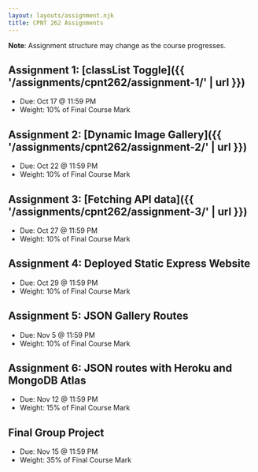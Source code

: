 ```yaml
---
layout: layouts/assignment.njk
title: CPNT 262 Assignments
---
```

**Note**: Assignment structure may change as the course progresses.

## Assignment 1: [classList Toggle]({{ '/assignments/cpnt262/assignment-1/' | url }})
- Due: Oct 17 @ 11:59 PM
- Weight: 10% of Final Course Mark

## Assignment 2: [Dynamic Image Gallery]({{ '/assignments/cpnt262/assignment-2/' | url }})
- Due: Oct 22 @ 11:59 PM
- Weight: 10% of Final Course Mark

## Assignment 3: [Fetching API data]({{ '/assignments/cpnt262/assignment-3/' | url }})
- Due: Oct 27 @ 11:59 PM
- Weight: 10% of Final Course Mark

## Assignment 4: Deployed Static Express Website
- Due: Oct 29 @ 11:59 PM
- Weight: 10% of Final Course Mark

## Assignment 5: JSON Gallery Routes
- Due: Nov 5 @ 11:59 PM
- Weight: 10% of Final Course Mark

## Assignment 6: JSON routes with Heroku and MongoDB Atlas
- Due: Nov 12 @ 11:59 PM
- Weight: 15% of Final Course Mark

## Final Group Project
- Due: Nov 15 @ 11:59 PM
- Weight: 35% of Final Course Mark
